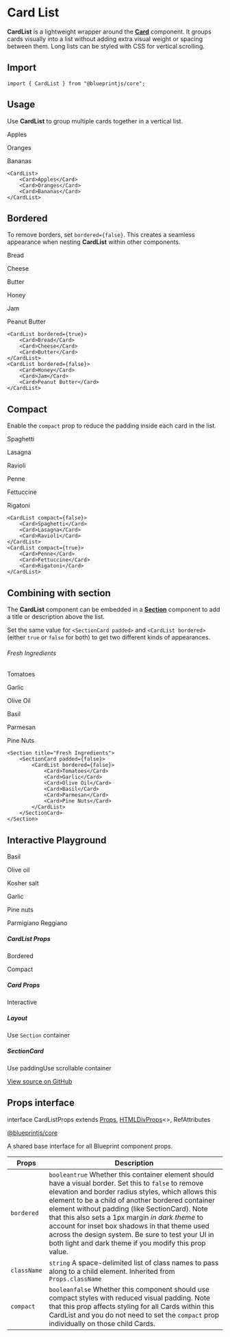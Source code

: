 # Card List

**CardList** is a lightweight wrapper around the [**Card**](#core/components/card) component.
It groups cards visually into a list without adding extra visual weight or spacing between them.
Long lists can be styled with CSS for vertical scrolling.

## Import

```
import { CardList } from "@blueprintjs/core";  

```

## Usage

Use **CardList** to group multiple cards together in a vertical list.

Apples

Oranges

Bananas

```
<CardList>  
    <Card>Apples</Card>  
    <Card>Oranges</Card>  
    <Card>Bananas</Card>  
</CardList>  

```

## Bordered

To remove borders, set `bordered={false}`. This creates a seamless appearance
when nesting **CardList** within other components.

Bread

Cheese

Butter

Honey

Jam

Peanut Butter

```
<CardList bordered={true}>  
    <Card>Bread</Card>  
    <Card>Cheese</Card>  
    <Card>Butter</Card>  
</CardList>  
<CardList bordered={false}>  
    <Card>Honey</Card>  
    <Card>Jam</Card>  
    <Card>Peanut Butter</Card>  
</CardList>  

```

## Compact

Enable the `compact` prop to reduce the padding inside each card in the list.

Spaghetti

Lasagna

Ravioli

Penne

Fettuccine

Rigatoni

```
<CardList compact={false}>  
    <Card>Spaghetti</Card>  
    <Card>Lasagna</Card>  
    <Card>Ravioli</Card>  
</CardList>  
<CardList compact={true}>  
    <Card>Penne</Card>  
    <Card>Fettuccine</Card>  
    <Card>Rigatoni</Card>  
</CardList>  

```

## Combining with section

The **CardList** component can be embedded in a [**Section**](#core/components/section)
component to add a title or description above the list.

Set the same value for `<SectionCard padded>` and `<CardList bordered>`
(either `true` or `false` for both) to get two different kinds of appearances.

###### Fresh Ingredients

Tomatoes

Garlic

Olive Oil

Basil

Parmesan

Pine Nuts

```
<Section title="Fresh Ingredients">  
    <SectionCard padded={false}>  
        <CardList bordered={false}>  
            <Card>Tomatoes</Card>  
            <Card>Garlic</Card>  
            <Card>Olive Oil</Card>  
            <Card>Basil</Card>  
            <Card>Parmesan</Card>  
            <Card>Pine Nuts</Card>  
        </CardList>  
    </SectionCard>  
</Section>  

```

## Interactive Playground

Basil

Olive oil

Kosher salt

Garlic

Pine nuts

Parmigiano Reggiano

##### CardList Props

Bordered

Compact

##### Card Props

Interactive

##### Layout

Use `Section` container

##### SectionCard

Use paddingUse scrollable container

[View source on GitHub](https://github.com/palantir/blueprint/blob/develop/packages/docs-app/src/examples/core-examples/cardListPlaygroundExample.tsx)

## Props interface

interface CardListProps extends [Props](#api/Props), [HTMLDivProps](#api/HTMLDivProps)<>, RefAttributes<HTMLDivElement>

[@blueprintjs/core](https://github.com/palantir/blueprint/blob/d356c8eea/packages/core/src/components/card-list/cardList.tsx#L23)

A shared base interface for all Blueprint component props.

| Props | Description |
| --- | --- |
| `bordered` | `booleantrue` Whether this container element should have a visual border.  Set this to `false` to remove elevation and border radius styles, which allows this element to be a child of another bordered container element without padding (like SectionCard). Note that this also sets a 1px margin *in dark theme* to account for inset box shadows in that theme used across the design system. Be sure to test your UI in both light and dark theme if you modify this prop value. |
| `className` | `string` A space-delimited list of class names to pass along to a child element.  Inherited from `Props.className` |
| `compact` | `booleanfalse` Whether this component should use compact styles with reduced visual padding.  Note that this prop affects styling for all Cards within this CardList and you do not need to set the `compact` prop individually on those child Cards. |